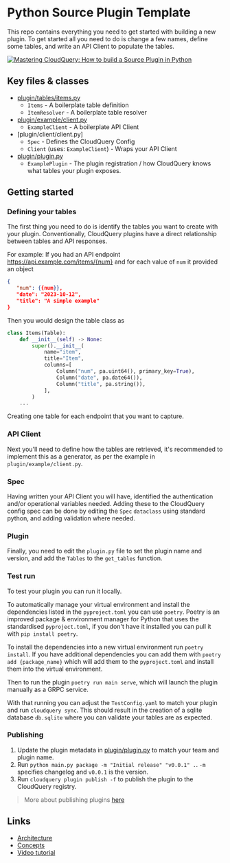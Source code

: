 # Python Source Plugin Template

This repo contains everything you need to get started with building a new plugin.
To get started all you need to do is change a few names, define some tables, and write an API Client to populate the tables.

[![Mastering CloudQuery: How to build a Source Plugin in Python](https://i.ytimg.com/vi/TSbGHz5Z09M/maxresdefault.jpg)](https://youtu.be/TSbGHz5Z09M "Mastering CloudQuery: How to build a Source Plugin in Python")

## Key files & classes

- [plugin/tables/items.py](plugin/tables/items.py)
  - `Items` - A boilerplate table definition
  - `ItemResolver` - A boilerplate table resolver
- [plugin/example/client.py](plugin/example/client.py)
  - `ExampleClient` - A boilerplate API Client
- [plugin/client/client.py]
  - `Spec` - Defines the CloudQuery Config
  - `Client` (uses: `ExampleClient`) - Wraps your API Client
- [plugin/plugin.py](plugin/plugin.py)
  - `ExamplePlugin` - The plugin registration / how CloudQuery knows what tables your plugin exposes.

## Getting started

### Defining your tables

The first thing you need to do is identify the tables you want to create with your plugin.
Conventionally, CloudQuery plugins have a direct relationship between tables and API responses.

For example:
If you had an API endpoint https://api.example.com/items/{num} and for each value of `num` it provided an object

```json
{
   "num": {{num}},
   "date": "2023-10-12",
   "title": "A simple example"
}
```

Then you would design the table class as

```python
class Items(Table):
    def __init__(self) -> None:
        super().__init__(
            name="item",
            title="Item",
            columns=[
                Column("num", pa.uint64(), primary_key=True),
                Column("date", pa.date64()),
                Column("title", pa.string()),
            ],
        )
    ...
```

Creating one table for each endpoint that you want to capture.

### API Client

Next you'll need to define how the tables are retrieved, it's recommended to implement this as a generator, as per the example in `plugin/example/client.py`.

### Spec

Having written your API Client you will have, identified the authentication and/or operational variables needed.
Adding these to the CloudQuery config spec can be done by editing the `Spec` `dataclass` using standard python, and adding validation where needed.

### Plugin

Finally, you need to edit the `plugin.py` file to set the plugin name and version, and add the `Tables` to the `get_tables` function.

### Test run

To test your plugin you can run it locally.

To automatically manage your virtual environment and install the dependencies listed in the `pyproject.toml` you can use `poetry`.
Poetry is an improved package & environment manager for Python that uses the standardised `pyproject.toml`, if you don't have it installed you can pull it with `pip install poetry`.

To install the dependencies into a new virtual environment run `poetry install`.
If you have additional dependencies you can add them with `poetry add {package_name}` which will add them to the `pyproject.toml` and install them into the virtual environment.

Then to run the plugin `poetry run main serve`, which will launch the plugin manually as a GRPC service.

With that running you can adjust the `TestConfig.yaml` to match your plugin and run `cloudquery sync`.
This should result in the creation of a sqlite database `db.sqlite` where you can validate your tables are as expected.

### Publishing

1. Update the plugin metadata in [plugin/plugin.py](plugin/plugin.py#L13) to match your team and plugin name.
2. Run `python main.py package -m "Initial release" "v0.0.1" .`. `-m` specifies changelog and `v0.0.1` is the version.
3. Run `cloudquery plugin publish -f` to publish the plugin to the CloudQuery registry.

> More about publishing plugins [here](https://docs.cloudquery.io/docs/developers/publishing-an-addon-to-the-hub)

## Links

- [Architecture](https://www.cloudquery.io/docs/developers/architecture)
- [Concepts](https://www.cloudquery.io/docs/developers/creating-new-plugin/python-source)
- [Video tutorial](https://youtu.be/TSbGHz5Z09M)
